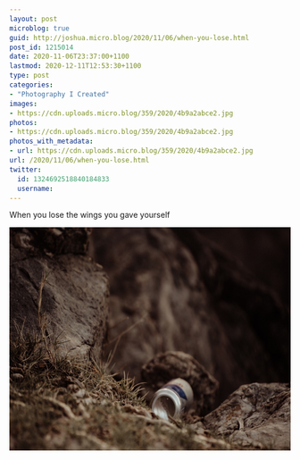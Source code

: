 ```yaml
---
layout: post
microblog: true
guid: http://joshua.micro.blog/2020/11/06/when-you-lose.html
post_id: 1215014
date: 2020-11-06T23:37:00+1100
lastmod: 2020-12-11T12:53:30+1100
type: post
categories:
- "Photography I Created"
images:
- https://cdn.uploads.micro.blog/359/2020/4b9a2abce2.jpg
photos:
- https://cdn.uploads.micro.blog/359/2020/4b9a2abce2.jpg
photos_with_metadata:
- url: https://cdn.uploads.micro.blog/359/2020/4b9a2abce2.jpg
url: /2020/11/06/when-you-lose.html
twitter:
  id: 1324692518840184833
  username: 
---
```

When you lose the wings you gave yourself

<img src="uploads/2020/4b9a2abce2.jpg" width="600" height="400" alt="" />
